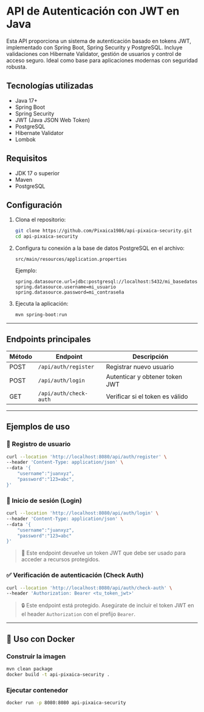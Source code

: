 # API de Autenticación con JWT en Java

Esta API proporciona un sistema de autenticación basado en tokens JWT, implementado con Spring Boot, Spring Security y PostgreSQL. Incluye validaciones con Hibernate Validator, gestión de usuarios y control de acceso seguro. Ideal como base para aplicaciones modernas con seguridad robusta.

## Tecnologías utilizadas

- Java 17+
- Spring Boot
- Spring Security
- JWT (Java JSON Web Token)
- PostgreSQL
- Hibernate Validator
- Lombok

## Requisitos

- JDK 17 o superior
- Maven
- PostgreSQL

## Configuración

1. Clona el repositorio:
   ```bash
   git clone https://github.com/Pixaica1986/api-pixaica-security.git
   cd api-pixaica-security
   ```

2. Configura tu conexión a la base de datos PostgreSQL en el archivo:

   ```
   src/main/resources/application.properties
   ```

   Ejemplo:

   ```
   spring.datasource.url=jdbc:postgresql://localhost:5432/mi_basedatos
   spring.datasource.username=mi_usuario
   spring.datasource.password=mi_contraseña
   ```

3. Ejecuta la aplicación:

   ```bash
   mvn spring-boot:run
   ```

---

## Endpoints principales

| Método | Endpoint                  | Descripción                        |
|--------|---------------------------|------------------------------------|
| POST   | `/api/auth/register`      | Registrar nuevo usuario            |
| POST   | `/api/auth/login`         | Autenticar y obtener token JWT     |
| GET    | `/api/auth/check-auth`    | Verificar si el token es válido    |

---

## Ejemplos de uso

### 🔐 Registro de usuario

```bash
curl --location 'http://localhost:8080/api/auth/register' \
--header 'Content-Type: application/json' \
--data '{
    "username":"juanxyz",
    "password":"123=abc",
}'
```

### 🔑 Inicio de sesión (Login)

```bash
curl --location 'http://localhost:8080/api/auth/login' \
--header 'Content-Type: application/json' \
--data '{
    "username":"juanxyz",
    "password":"123=abc"
}'
```

> 📌 Este endpoint devuelve un token JWT que debe ser usado para acceder a recursos protegidos.

### ✅ Verificación de autenticación (Check Auth)

```bash
curl --location 'http://localhost:8080/api/auth/check-auth' \
--header 'Authorization: Bearer <tu_token_jwt>'
```

> 🔒 Este endpoint está protegido. Asegúrate de incluir el token JWT en el header `Authorization` con el prefijo `Bearer`.

---
## 🐳 Uso con Docker

### Construir la imagen

```bash
mvn clean package
docker build -t api-pixaica-security .
```

### Ejecutar contenedor

```bash
docker run -p 8080:8080 api-pixaica-security
```

